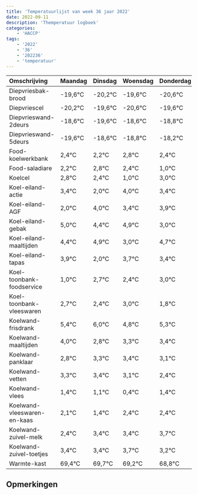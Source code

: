 ```yaml
---
title: 'Temperatuurlijst van week 36 jaar 2022'
date: 2022-09-11
description: 'Themperatuur logboek'
categories:
    - 'HACCP'
tags:
    - '2022'
    - '36'
    - '202236'
    - 'temperatuur'
---
```

|Omschrijving|Maandag|Dinsdag|Woensdag|Donderdag|Vrijdag|Zaterdag|Zondag|
|:---|:---|:---|:---|:---|:---|:---|:---|
|Diepvriesbak-brood|-19,6°C|-20,2°C|-19,6°C|-20,6°C|-19,6°C|-19,8°C|-19,2°C|
|Diepvriescel|-20,2°C|-19,6°C|-20,6°C|-19,6°C|-19,8°C|-19,2°C|-19,6°C|
|Diepvrieswand-2deurs|-18,6°C|-19,6°C|-18,6°C|-18,8°C|-18,2°C|-18,6°C|-20,0°C|
|Diepvrieswand-5deurs|-19,6°C|-18,6°C|-18,8°C|-18,2°C|-18,6°C|-20,0°C|-18,0°C|
|Food-koelwerkbank|2,4°C|2,2°C|2,8°C|2,4°C|1,0°C|3,0°C|2,4°C|
|Food-saladiare|2,2°C|2,8°C|2,4°C|1,0°C|3,0°C|2,4°C|2,9°C|
|Koelcel|2,8°C|2,4°C|1,0°C|3,0°C|2,4°C|2,9°C|1,0°C|
|Koel-eiland-actie|3,4°C|2,0°C|4,0°C|3,4°C|3,9°C|2,0°C|3,7°C|
|Koel-eiland-AGF|2,0°C|4,0°C|3,4°C|3,9°C|2,0°C|3,7°C|3,4°C|
|Koel-eiland-gebak|5,0°C|4,4°C|4,9°C|3,0°C|4,7°C|4,4°C|5,0°C|
|Koel-eiland-maaltijden|4,4°C|4,9°C|3,0°C|4,7°C|4,4°C|5,0°C|3,8°C|
|Koel-eiland-tapas|3,9°C|2,0°C|3,7°C|3,4°C|4,0°C|2,8°C|3,3°C|
|Koel-toonbank-foodservice|1,0°C|2,7°C|2,4°C|3,0°C|1,8°C|2,3°C|2,4°C|
|Koel-toonbank-vleeswaren|2,7°C|2,4°C|3,0°C|1,8°C|2,3°C|2,4°C|2,1°C|
|Koelwand-frisdrank|5,4°C|6,0°C|4,8°C|5,3°C|5,4°C|5,1°C|4,4°C|
|Koelwand-maaltijden|4,0°C|2,8°C|3,3°C|3,4°C|3,1°C|2,4°C|3,4°C|
|Koelwand-panklaar|2,8°C|3,3°C|3,4°C|3,1°C|2,4°C|3,4°C|3,4°C|
|Koelwand-vetten|3,3°C|3,4°C|3,1°C|2,4°C|3,4°C|3,4°C|3,7°C|
|Koelwand-vlees|1,4°C|1,1°C|0,4°C|1,4°C|1,4°C|1,7°C|1,2°C|
|Koelwand-vleeswaren-en-kaas|2,1°C|1,4°C|2,4°C|2,4°C|2,7°C|2,2°C|1,8°C|
|Koelwand-zuivel-melk|2,4°C|3,4°C|3,4°C|3,7°C|3,2°C|2,8°C|3,9°C|
|Koelwand-zuivel-toetjes|3,4°C|3,4°C|3,7°C|3,2°C|2,8°C|3,9°C|2,7°C|
|Warmte-kast|69,4°C|69,7°C|69,2°C|68,8°C|69,9°C|68,7°C|69,4°C|

## Opmerkingen


